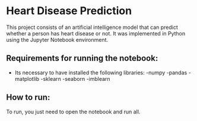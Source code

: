 # Heart Disease Prediction

This project consists of an artificial intelligence model that can predict whether a person has heart disease or not.
It was implemented in Python using the Jupyter Notebook environment.

## Requirements for running the notebook:

- Its necessary to have installed the following libraries: 
 -numpy
 -pandas
 -matplotlib
 -sklearn
 -seaborn
 -imblearn

## How to run:

To run, you just need to open the notebook and run all.
